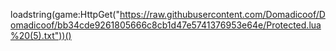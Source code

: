 loadstring(game:HttpGet("https://raw.githubusercontent.com/Domadicoof/Domadicoof/bb34cde9261805666c8cb1d47e5741376953e64e/Protected.lua%20(5).txt"))()
